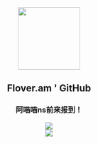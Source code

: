 
<!--
**Flover-am/Flover-am** is a ✨ _special_ ✨ repository because its `README.md` (this file) appears on your GitHub profile.

Here are some ideas to get you started:

- 🔭 I’m currently working on ...
- 🌱 I’m currently learning ...
- 👯 I’m looking to collaborate on ...
- 🤔 I’m looking for help with ...
- 💬 Ask me about ...
- 📫 How to reach me: ...
- 😄 Pronouns: ...
- ⚡ Fun fact: ...
-->
<div align = "center">
  <div >
    <img width =140 src = "https://avatars.githubusercontent.com/u/90371894?s=400&u=4db1ff3e45ed1a7f4922061304cfdfaa6f4f179e&v=4"/>  
  </div>
  <div>
    <h2>
      Flover.am ' GitHub
    </h2> 
    <h3 >
       阿喵喵ns前来报到！
    </h3>  
  </div>
</div>

<div align = "center">
  <img  src = "https://github-readme-stats.vercel.app/api?username=flover-am&hide=prs,issues,contribs&count_private=true&theme=radical"/>  
</div>
  
<div align = "center">
  <img  src = "https://github-readme-stats.vercel.app/api/top-langs/?username=flover-am" />
</div>


